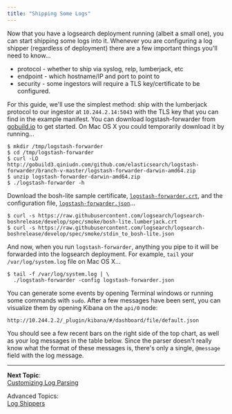 ```yaml
---
title: "Shipping Some Logs"
---
```


Now that you have a logsearch deployment running (albeit a small one), you can start shipping some logs into it.
Whenever you are configuring a log shipper (regardless of deployment) there are a few important things you'll need to
know...

 * protocol - whether to ship via syslog, relp, lumberjack, etc
 * endpoint - which hostname/IP and port to point to
 * security - some ingestors will require a TLS key/certificate to be configured.

For this guide, we'll use the simplest method: ship with the lumberjack protocol to our ingestor at `10.244.2.14:5043`
with the TLS key that you can find in the example manifest. You can download logstash-forwarder from [gobuild.io][1] to
get started. On Mac OS X you could temporarily download it by running...

    $ mkdir /tmp/logstash-forwarder
    $ cd /tmp/logstash-forwarder
    $ curl -LO http://gobuild3.qiniudn.com/github.com/elasticsearch/logstash-forwarder/branch-v-master/logstash-forwarder-darwin-amd64.zip 
    $ unzip logstash-forwarder-darwin-amd64.zip 
    $ ./logstash-forwarder -h

Download the bosh-lite sample certificate, [`logstash-forwarder.crt`][2], and the configuration file,
[`logstash-forwarder.json`][3]...

    $ curl -s https://raw.githubusercontent.com/logsearch/logsearch-boshrelease/develop/spec/smoke/bosh-lite.lumberjack.crt
    $ curl -s https://raw.githubusercontent.com/logsearch/logsearch-boshrelease/develop/spec/smoke/stdin_to_bosh-lite.json

And now, when you run `logstash-forwarder`, anything you pipe to it will be forwarded into the logsearch deployment. For
example, `tail` your `/var/log/system.log` file on Mac OS X...

    $ tail -f /var/log/system.log | \
      ./logstash-forwarder -config logstash-forwarder.json

You can generate some events by opening Terminal windows or running some commands with `sudo`. After a few messages have
been sent, you can visualize them by opening Kibana on the `api/0` node:

    http://10.244.2.2/_plugin/kibana/#/dashboard/file/default.json

You should see a few recent bars on the right side of the top chart, as well as your log messages in the table below.
Since the parser doesn't really know what the format of these messages is, there's only a single, `@message` field with
the log message.


---

**Next Topic**:  
[Customizing Log Parsing](./customizing-log-parsing.md)

Advanced Topics:  
[Log Shippers](../resources/log-shippers.md)


 [1]: http://gobuild.io/github.com/elasticsearch/logstash-forwarder
 [2]: https://github.com/logsearch/logsearch-boshrelease/blob/develop/spec/smoke/bosh-lite.lumberjack.crt
 [3]: https://github.com/logsearch/logsearch-boshrelease/blob/develop/spec/smoke/stdin_to_bosh-lite.json
